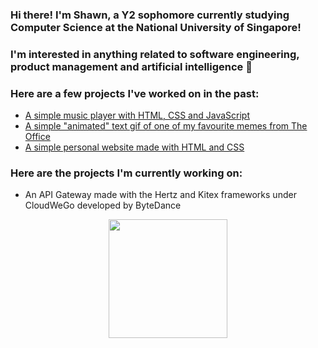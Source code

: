 ### Hi there! I'm Shawn, a Y2 sophomore currently studying Computer Science at the National University of Singapore! 

### I'm interested in anything related to software engineering, product management and artificial intelligence 🤖

### Here are a few projects I've worked on in the past:
- [A simple music player with HTML, CSS and JavaScript](https://shawnnygoh.github.io/Music-Player/)
- [A simple "animated" text gif of one of my favourite memes from The Office](https://shawnnygoh.github.io/Come-To-Life/)
- [A simple personal website made with HTML and CSS](https://shawnnygoh.github.io/)

### Here are the projects I'm currently working on:
- An API Gateway made with the Hertz and Kitex frameworks under CloudWeGo developed by ByteDance

<div align ="center">
    <a href="https://github.com/anuraghazra/github-readme-stats">
        <img src="https://github-readme-stats.vercel.app/api/top-langs/?username=shawnnygoh&layout=compact&theme=dracula" height="190">
    </a>
</div>